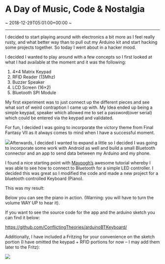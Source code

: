# A Day of Music, Code &#038; Nostalgia
~ 2018-12-29T05:01:00+00:00 ~

---
I decided to start playing around with electronics a bit more as I feel really rusty, and what better way than to pull out my Arduino kit and start hacking some projects together. So today I went about in a hacker mood.

I decided I wanted to play around with a few concepts so I first looked at what I had available at the moment and it was the following:

1. 4×4 Matrix Keypad
2. RFID Reader (13Mhz)
3. Buzzer Speaker
4. LCD Screen (16×2)
5. Bluetooth SPI Module

My first experiment was to just connect up the different pieces and see what sort of weird contraption I came up with. My Idea ended up being a simple keypad, speaker which allowed me to set a password(over serial) which could be entered via the keypad and validated.

For fun, I decided I was going to incorporate the victory theme from Final Fantasy VII as it always comes to mind when I have a successful moment.

![](../../uploads/2018/12/IMG_20181216_134700-1024x768.jpg)Afterwards, I decided I wanted to expand a little so I decided I was going to incorporate some work with Android as well and build a small Bluetooth connector and an app to send data between my Arduino and my phone.

I found a nice starting point with [Mayoogh’s](https://github.com/Mayoogh/Arduino-Bluetooth-Basic) awesome tutorial whereby I was able to see how to connect to Bluetooth for a simple LED controller. I decided this was great so I modified the code and made a new project for a bluetooth controlled Keyboard (Piano).

This was my result:

Below you can see the piano in action. (Warning: you will have to turn the volume WAY UP to hear it).

If you want to see the source code for the app and the arduino sketch you can find it below:

https://github.com/ConflictingTheories/arduinoBTKeyboard/

Additionally, I have included a Fritzing for your convenience on the sketch portion (I have omitted the keypad + RFID portions for now – I may add them later to the Fritz):

![](../../uploads/2018/12/BTKeyboard_bb-1018x1024.png)
